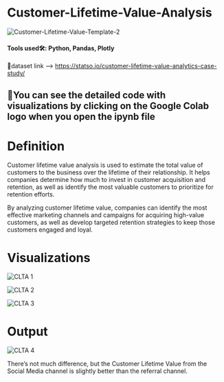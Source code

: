 # Customer-Lifetime-Value-Analysis

![Customer-Lifetime-Value-Template-2](https://github.com/SyedsPortfolio/Customer-Lifetime-Value-Analysis/assets/147240839/a43a6401-634b-4606-965b-eed1b976b2a7)

#### Tools used🛠: Python, Pandas, Plotly
🔗dataset link --> https://statso.io/customer-lifetime-value-analytics-case-study/

## 🚧You can see the detailed code with visualizations by clicking on the Google Colab logo when you open the ipynb file

# Definition
Customer lifetime value analysis is used to estimate the total value of customers to the business over the lifetime of their relationship. It helps companies determine how much to invest in customer acquisition and retention, as well as identify the most valuable customers to prioritize for retention efforts.

By analyzing customer lifetime value, companies can identify the most effective marketing channels and campaigns for acquiring high-value customers, as well as develop targeted retention strategies to keep those customers engaged and loyal.

# Visualizations
![CLTA 1](https://github.com/SyedsPortfolio/Customer-Lifetime-Value-Analysis/assets/147240839/4d34611e-14e7-4494-bd77-ddec3d59cc8a)

![CLTA 2](https://github.com/SyedsPortfolio/Customer-Lifetime-Value-Analysis/assets/147240839/4b1a36a6-936a-4e07-b7a2-220198d17b73)

![CLTA 3](https://github.com/SyedsPortfolio/Customer-Lifetime-Value-Analysis/assets/147240839/40a717ff-a2e0-4f8d-bf6b-629a10b3d555)

# Output
![CLTA 4](https://github.com/SyedsPortfolio/Customer-Lifetime-Value-Analysis/assets/147240839/f50816f6-d6fc-4a5f-b371-6e6b5fda545e)

There’s not much difference, but the Customer Lifetime Value from the Social Media channel is slightly better than the referral channel.
